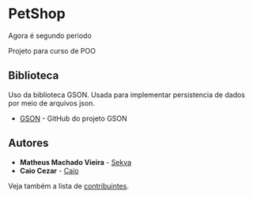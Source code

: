 # PetShop
Agora é segundo periodo

Projeto para curso de POO

## Biblioteca

Uso da biblioteca GSON. Usada para implementar persistencia de dados 
por meio de arquivos json.

* [GSON](https://github.com/google/gson) - GitHub do projeto GSON

## Autores

* **Matheus Machado Vieira** - [Sekva](https://github.com/sekva)
* **Caio Cezar** - [Caio](https://github.com/caiotuchi)

Veja também a lista de [contribuintes](https://github.com/sekva/PetShop/contributors).
